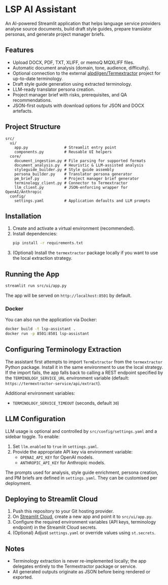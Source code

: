# LSP AI Assistant

An AI-powered Streamlit application that helps language service providers analyse source documents, build draft style guides, prepare translator personas, and generate project manager briefs.

## Features
- Upload DOCX, PDF, TXT, XLIFF, or memoQ MQXLIFF files.
- Automatic document analysis (domain, tone, audience, difficulty).
- Optional connection to the external [alpdilgen/Termextractor](https://github.com/alpdilgen/Termextractor) project for up-to-date terminology.
- Draft style guide generation using extracted terminology.
- LLM-ready translator persona creation.
- Project manager brief with risks, prerequisites, and QA recommendations.
- JSON-first outputs with download options for JSON and DOCX artefacts.

## Project Structure
```
src/
  ui/
    app.py                # Streamlit entry point
    components.py         # Reusable UI helpers
  core/
    document_ingestion.py # File parsing for supported formats
    document_analysis.py  # Heuristic & LLM-assisted analysis
    styleguide_builder.py # Style guide assembly
    persona_builder.py    # Translator persona generator
    pm_brief.py           # Project manager brief generator
    terminology_client.py # Connector to Termextractor
    llm_client.py         # JSON-enforcing wrapper for OpenAI/Anthropic
  config/
    settings.yaml         # Application defaults and LLM prompts
```

## Installation
1. Create and activate a virtual environment (recommended).
2. Install dependencies:
   ```bash
   pip install -r requirements.txt
   ```
3. (Optional) Install the `termextractor` package locally if you want to use the local extraction strategy.

## Running the App
```bash
streamlit run src/ui/app.py
```
The app will be served on `http://localhost:8501` by default.

### Docker
You can also run the application via Docker:
```bash
docker build -t lsp-assistant .
docker run -p 8501:8501 lsp-assistant
```

## Configuring Terminology Extraction
The assistant first attempts to import `TermExtractor` from the `termextractor` Python package. Install it in the same environment to use the local strategy. If the import fails, the app falls back to calling a REST endpoint specified by the `TERMINOLOGY_SERVICE_URL` environment variable (default: `https://termextractor-service/api/extract`).

Additional environment variables:
- `TERMINOLOGY_SERVICE_TIMEOUT` (seconds, default `30`)

## LLM Configuration
LLM usage is optional and controlled by `src/config/settings.yaml` and a sidebar toggle. To enable:
1. Set `llm.enabled` to `true` in `settings.yaml`.
2. Provide the appropriate API key via environment variable:
   - `OPENAI_API_KEY` for OpenAI models.
   - `ANTHROPIC_API_KEY` for Anthropic models.

The prompts used for analysis, style guide enrichment, persona creation, and PM briefs are defined in `settings.yaml`. They can be customised per deployment.

## Deploying to Streamlit Cloud
1. Push this repository to your Git hosting provider.
2. On [Streamlit Cloud](https://streamlit.io/cloud), create a new app and point it to `src/ui/app.py`.
3. Configure the required environment variables (API keys, terminology endpoint) in the Streamlit Cloud secrets.
4. (Optional) Adjust `settings.yaml` or override values using `st.secrets`.

## Notes
- Terminology extraction is never re-implemented locally; the app delegates entirely to the Termextractor package or service.
- All generated outputs originate as JSON before being rendered or exported.
